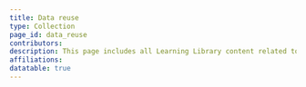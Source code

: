 ```yaml
---
title: Data reuse
type: Collection
page_id: data_reuse
contributors: 
description: This page includes all Learning Library content related to data reuse
affiliations: 
datatable: true
---
```

